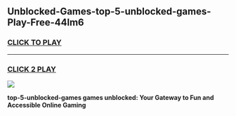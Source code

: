 
## Unblocked-Games-top-5-unblocked-games-Play-Free-44lm6
<h3>
<a href="https://premium76.site?title=top-5-unblocked-games&ref=19M">CLICK TO PLAY</a></h3>
<hr>

<h3>
<a href="https://premium76.site?title=top-5-unblocked-games&ref=19M">CLICK 2 PLAY</a>
  
</h3>

<a href="https://premium76.site?title=top-5-unblocked-games&ref=19M"><img src="https://clearcache.store/games.png"></a>


**top-5-unblocked-games games unblocked: Your Gateway to Fun and Accessible Online Gaming**
